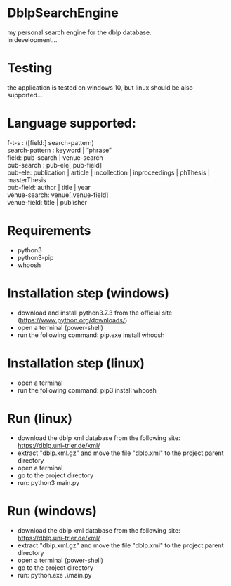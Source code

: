 # DblpSearchEngine

my personal search engine for the dblp database. \
in development...

# Testing
the application is tested on windows 10, but linux should be also supported...

# Language supported:

f-t-s : ([field:] search-pattern) \
search-pattern : keyword | “phrase” \
field: pub-search | venue-search \
pub-search : pub-ele[.pub-field] \
pub-ele: publication | article | incollection | inproceedings | phThesis | masterThesis \
pub-field: author | title | year \
venue-search: venue[.venue-field] \
venue-field: title | publisher 

# Requirements
- python3 
- python3-pip
- whoosh

# Installation step (windows)
- download and install python3.7.3 from the official site (https://www.python.org/downloads/)
- open a terminal (power-shell)
- run the following command: pip.exe install whoosh

# Installation step (linux)
- open a terminal
- run the following command: pip3 install whoosh

# Run  (linux)
- download the dblp xml database from the following site: https://dblp.uni-trier.de/xml/
- extract "dblp.xml.gz" and move the file "dblp.xml" to the project parent directory 
- open a terminal
- go to the project directory
- run: python3 main.py
 
 # Run  (windows)
- download the dblp xml database from the following site: https://dblp.uni-trier.de/xml/
- extract "dblp.xml.gz" and move the file "dblp.xml" to the project parent directory 
- open a terminal (power-shell)
- go to the project directory
- run: python.exe .\main.py




